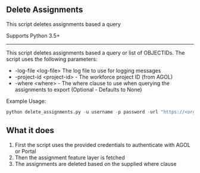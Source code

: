 ## Delete Assignments

This script deletes assignments based a query

Supports Python 3.5+

----

This script deletes assignments based a query or list of OBJECTIDs. The script uses the following parameters:

- -log-file \<log-file\> The log file to use for logging messages
- -project-id \<project-id\> - The workforce project ID (from AGOL)
- -where \<where\> - The where clause to use when querying the assignments to export (Optional - Defaults to None)

Example Usage:
```python
python delete_assignments.py -u username -p password -url "https://<org>.maps.arcgis.com" -project-id "038a1926d2d741dc8acabefd5b2cc5d3" -logFile "../log.txt" -where "1=1"
```

## What it does

 1. First the script uses the provided credentials to authenticate with AGOL or Portal
 2. Then the assignment feature layer is fetched
 3. The assignments are deleted based on the supplied where clause
